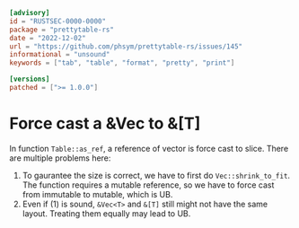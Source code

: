 ```toml
[advisory]
id = "RUSTSEC-0000-0000"
package = "prettytable-rs"
date = "2022-12-02"
url = "https://github.com/phsym/prettytable-rs/issues/145"
informational = "unsound"
keywords = ["tab", "table", "format", "pretty", "print"]

[versions]
patched = [">= 1.0.0"]
```

# Force cast a &Vec<T> to &[T]
In function `Table::as_ref`, a reference of vector is force cast to slice. There are multiple problems here:
1. To gaurantee the size is correct, we have to first do `Vec::shrink_to_fit`. The function requires a mutable reference, so we have to force cast from immutable to mutable, which is UB.
2. Even if (1) is sound, `&Vec<T>` and `&[T]` still might not have the same layout. Treating them equally may lead to UB.
